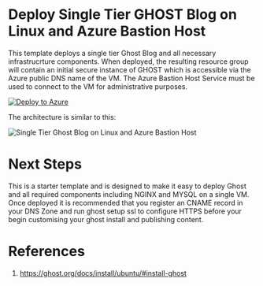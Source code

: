 # Deploy Single Tier GHOST Blog on Linux and Azure Bastion Host
This template deploys a single tier Ghost Blog and all necessary infrastrucrture components. When deployed, the resulting resource group will contain an initial secure instance of GHOST which is accessible via the Azure public DNS name of the VM. The Azure Bastion Host Service must be used to connect to the VM for administrative purposes.

[![Deploy to Azure](https://azuredeploy.net/deploybutton.png)](https://azuredeploy.net/)

The architecture is similar to this:

![Single Tier Ghost Blog on Linux and Azure Bastion Host](https://user-images.githubusercontent.com/35787200/87607435-afd49380-c740-11ea-83a5-092d43a9fc6f.png)

# Next Steps
This is a starter template and is designed to make it easy to deploy Ghost and all required components including NGINX and MYSQL on a single VM. Once deployed it is recommended that you register an CNAME record in your DNS Zone and run ghost setup ssl to configure HTTPS before your begin customising your ghost install and publishing content.

# References 
1. https://ghost.org/docs/install/ubuntu/#install-ghost